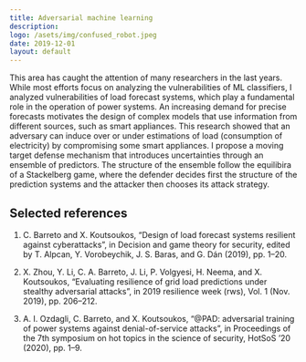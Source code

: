 ```yaml
---
title: Adversarial machine learning
description: 
logo: /asets/img/confused_robot.jpeg
date: 2019-12-01
layout: default
---
```



This area has caught the attention of many researchers in the last years. While most
efforts focus on analyzing the vulnerabilities of ML classifiers, I analyzed vulnerabilities of
load forecast systems, which play a fundamental role in the operation of power systems.
An increasing demand for precise forecasts motivates the design of complex models that
use information from different sources, such as smart appliances. This research showed that
an adversary can induce over or under estimations of load (consumption of electricity) by
compromising some smart appliances. I propose a moving target defense mechanism that
introduces uncertainties through an ensemble of predictors. The structure of the ensemble
follow the equilibira of a Stackelberg game, where the defender decides first the structure of
the prediction systems and the attacker then chooses its attack strategy.


## Selected references

1. C. Barreto and X. Koutsoukos, “Design of load forecast systems resilient against cyberattacks”, in Decision and game theory for security, edited by T. Alpcan, Y. Vorobeychik,
J. S. Baras, and G. Dán (2019), pp. 1–20.

2. X. Zhou, Y. Li, C. A. Barreto, J. Li, P. Volgyesi, H. Neema, and X. Koutsoukos, “Evaluating
resilience of grid load predictions under stealthy adversarial attacks”, in 2019 resilience week
(rws), Vol. 1 (Nov. 2019), pp. 206–212.

3. A. I. Ozdagli, C. Barreto, and X. Koutsoukos, “@PAD: adversarial training of power systems
against denial-of-service attacks”, in Proceedings of the 7th symposium on hot topics in
the science of security, HotSoS ’20 (2020), pp. 1–9.

